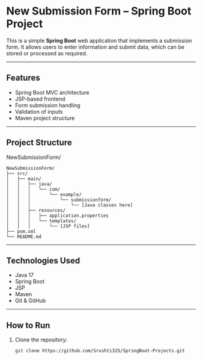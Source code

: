 # New Submission Form – Spring Boot Project

This is a simple **Spring Boot** web application that implements a submission form. It allows users to enter information and submit data, which can be stored or processed as required.

---

## Features

- Spring Boot MVC architecture
- JSP-based frontend
- Form submission handling
- Validation of inputs
- Maven project structure

---

## Project Structure
NewSubmissionForm/
```
NewSubmissionForm/
├── src/
│   ├── main/
│   │   ├── java/
│   │   │   └── com/
│   │   │       └── example/
│   │   │           └── submissionform/
│   │   │               └── [Java classes here]
│   │   ├── resources/
│   │   │   ├── application.properties
│   │   │   └── templates/
│   │   │       └── [JSP files]
├── pom.xml
└── README.md
```

---

## Technologies Used

- Java 17
- Spring Boot
- JSP
- Maven
- Git & GitHub

---

## How to Run

1. Clone the repository:
   ```bash
   git clone https://github.com/Srushti325/SpringBoot-Projects.git
